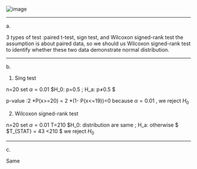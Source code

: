 ![image](https://github.com/user-attachments/assets/9d3bb873-9792-4aa7-8569-75a3816e7f89)
___________
a.

3 types of test :paired t-test, sign test, and Wilcoxon signed-rank test
the assumption is about paired data, so we should us Wilcoxon signed-rank test to identify whether these two data demonstrate normal distribution.

___________
b.




1. Sing test

n=20 set $\alpha=0.01$ 
$H_0: p=0.5 ; H_a: p≠0.5 $

p-value :2 *P(x>=20) = 2 *(1- P(x<=19))=0
because $\alpha=0.01$ , we reject $H_0$
   
2. Wilcoxon signed-rank test

n=20 set $\alpha=0.01$ T=210
$H_0: distribution are same ; H_a: otherwise $
$T_{STAT} = 43 <210 $
we reject $H_0$

___________
c.

Same
